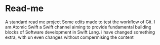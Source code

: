 # Read-me
A standard read me project
Some edits made to test the workflow of Git.
I am Atomic Swift a Swift channel aiming to provide fundamental building blocks of Software development in Swift Lang.
i have changed something extra, with un even changes without compermising the content
